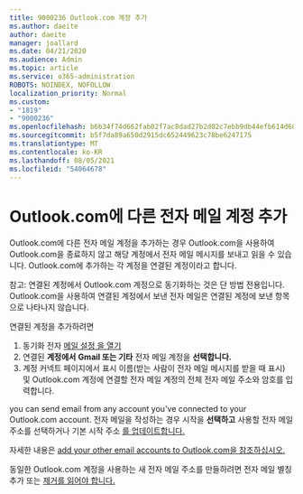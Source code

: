 ```yaml
---
title: 9000236 Outlook.com 계정 추가
ms.author: daeite
author: daeite
manager: joallard
ms.date: 04/21/2020
ms.audience: Admin
ms.topic: article
ms.service: o365-administration
ROBOTS: NOINDEX, NOFOLLOW
localization_priority: Normal
ms.custom:
- "1819"
- "9000236"
ms.openlocfilehash: b6b34f74d662fab02f7ac8dad27b2d02c7ebb9db44efb614d6005741d4cebdb2
ms.sourcegitcommit: b5f7da89a650d2915dc652449623c78be6247175
ms.translationtype: MT
ms.contentlocale: ko-KR
ms.lasthandoff: 08/05/2021
ms.locfileid: "54064678"
---
```

# <a name="add-your-other-email-accounts-to-outlookcom"></a>Outlook.com에 다른 전자 메일 계정 추가

Outlook.com에 다른 전자 메일 계정을 추가하는 경우 Outlook.com을 사용하여 Outlook.com을 종료하지 않고 해당 계정에서 전자 메일 메시지를 보내고 읽을 수 있습니다. Outlook.com에 추가하는 각 계정을 연결된 계정이라고 합니다.

참고: 연결된 계정에서 Outlook.com 계정으로 동기화하는 것은 단 방법 전용입니다. Outlook.com을 사용하여 연결된 계정에서 보낸 전자 메일은 연결된 계정에 보낸 항목으로 나타나지 않습니다.

연결된 계정을 추가하려면

1. 동기화 전자 [메일 설정 을 열기](https://go.microsoft.com/fwlink/?linkid=875264)
2. 연결된 **계정에서** **Gmail 또는 기타** 전자 메일 계정을 **선택합니다.**
3. 계정 커넥트 페이지에서 표시 이름(받는 사람이 전자 메일 메시지를 받을 때 표시) 및 Outlook.com 계정에 연결할 전자 메일 계정의 전체 전자 메일 주소와 암호를 입력합니다.

you can send email from any account you've connected to your Outlook.com account. 전자 메일을 작성하는 경우 시작을 **선택하고** 사용할 전자 메일 주소를 선택하거나 기본 시작 주소 [를 업데이트합니다.](https://go.microsoft.com/fwlink/?linkid=875264)

자세한 내용은 [add your other email accounts to Outlook.com을 참조하십시오.](https://support.office.com/article/c5224df4-5885-4e79-91ba-523aa743f0ba?wt.mc_id=Office_Outlook_com_Alchemy)

동일한 Outlook.com 계정을 사용하는 새 전자 메일 주소를 만들하려면 전자 메일 별칭 추가 또는 [제거를 읽어야 합니다.](https://support.office.com/article/459b1989-356d-40fa-a689-8f285b13f1f2?wt.mc_id=Office_Outlook_com_Alchemy)